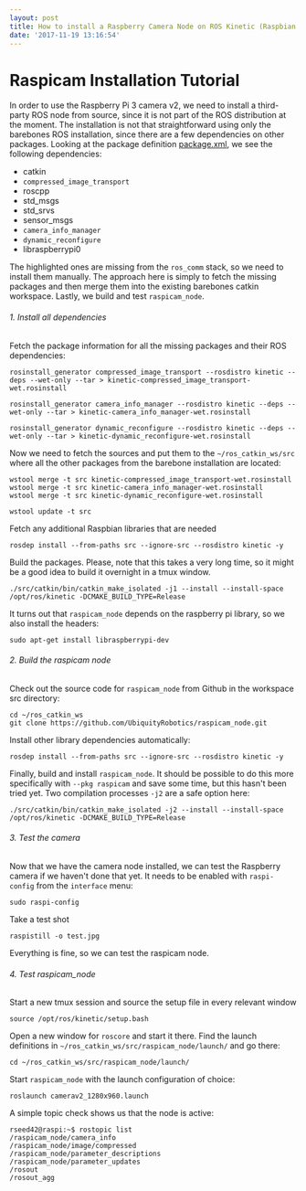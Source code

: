 ```yaml
---
layout: post
title: How to install a Raspberry Camera Node on ROS Kinetic (Raspbian Stretch)
date: '2017-11-19 13:16:54'
---
```


# Raspicam Installation Tutorial

In order to use the Raspberry Pi 3 camera v2, we need to install a third-party ROS node from source, since it is not part of the ROS distribution at the moment. The installation is not that straightforward using only the barebones ROS installation, since there are a few dependencies on other packages. Looking at the package definition [package.xml](https://github.com/UbiquityRobotics/raspicam_node/blob/indigo/package.xml), we see the following dependencies:

* catkin
* `compressed_image_transport`
* roscpp
* std_msgs
* std_srvs
* sensor_msgs
* `camera_info_manager`
* `dynamic_reconfigure`
* libraspberrypi0

The highlighted ones are missing from the `ros_comm` stack, so we need to install them manually. The approach here is simply to fetch the missing packages and then merge them into the existing barebones catkin workspace. Lastly, we build and test `raspicam_node`.

###### 1. Install all dependencies

Fetch the package information for all the missing packages and their ROS dependencies:

```
rosinstall_generator compressed_image_transport --rosdistro kinetic --deps --wet-only --tar > kinetic-compressed_image_transport-wet.rosinstall

rosinstall_generator camera_info_manager --rosdistro kinetic --deps --wet-only --tar > kinetic-camera_info_manager-wet.rosinstall

rosinstall_generator dynamic_reconfigure --rosdistro kinetic --deps --wet-only --tar > kinetic-dynamic_reconfigure-wet.rosinstall
```
Now we need to fetch the sources and put them to the `~/ros_catkin_ws/src` where all the other packages from the barebone installation are located:
```
wstool merge -t src kinetic-compressed_image_transport-wet.rosinstall
wstool merge -t src kinetic-camera_info_manager-wet.rosinstall
wstool merge -t src kinetic-dynamic_reconfigure-wet.rosinstall
```
```
wstool update -t src
```
Fetch any additional Raspbian libraries that are needed
```
rosdep install --from-paths src --ignore-src --rosdistro kinetic -y  
```
Build the packages. Please, note that this takes a very long time, so it might be a good idea to build it overnight in a tmux window.
```
./src/catkin/bin/catkin_make_isolated -j1 --install --install-space /opt/ros/kinetic -DCMAKE_BUILD_TYPE=Release
```
It turns out that `raspicam_node` depends on the raspberry pi library, so we also install the headers:
```
sudo apt-get install libraspberrypi-dev
```
###### 2. Build the raspicam node
Check out the source code for `raspicam_node` from Github in the workspace src directory:
```
cd ~/ros_catkin_ws
git clone https://github.com/UbiquityRobotics/raspicam_node.git
```
Install other library dependencies automatically:
```
rosdep install --from-paths src --ignore-src --rosdistro kinetic -y  
```
Finally, build and install `raspicam_node`. It should be possible to do this more specifically with `--pkg raspicam` and save some time, but this hasn't been tried yet. Two compilation processes `-j2` are a safe option here:
```
./src/catkin/bin/catkin_make_isolated -j2 --install --install-space /opt/ros/kinetic -DCMAKE_BUILD_TYPE=Release
```

###### 3. Test the camera
Now that we have the camera node installed, we can test the Raspberry camera if we haven't done that yet. It needs to be enabled with `raspi-config` from the `interface` menu:
```
sudo raspi-config
```
Take a test shot
```
raspistill -o test.jpg
```
Everything is fine, so we can test the raspicam node.

###### 4. Test raspicam_node
Start a new tmux session and source the setup file in every relevant window
```
source /opt/ros/kinetic/setup.bash
```
Open a new window for `roscore` and start it there. Find the launch definitions in 
`~/ros_catkin_ws/src/raspicam_node/launch/` and go there:
```
cd ~/ros_catkin_ws/src/raspicam_node/launch/
```
Start `raspicam_node` with the launch configuration of choice:
```
roslaunch camerav2_1280x960.launch
```
A simple topic check shows us that the node is active:
```
rseed42@raspi:~$ rostopic list
/raspicam_node/camera_info
/raspicam_node/image/compressed
/raspicam_node/parameter_descriptions
/raspicam_node/parameter_updates
/rosout
/rosout_agg
```
